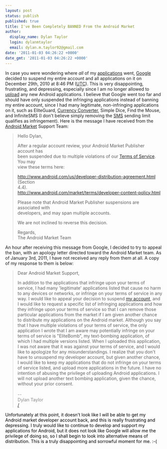 ```yaml
---
layout: post
status: publish
published: true
title: I've Been Completely BANNED From the Android Market
author:
  display_name: Dylan Taylor
  login: dylanmtaylor
  email: dylan.m.taylor92@gmail.com
date: '2011-01-03 04:26:22 +0000'
date_gmt: '2011-01-03 04:26:22 +0000'
---
```

<p>In case you were wondering where <em>all</em> of my <a class="zem_slink" title="Application software" rel="wikipedia" href="http://en.wikipedia.org/wiki/Application_software">applications</a> went, <a class="zem_slink" title="Google" rel="homepage" href="http://google.com">Google</a> decided to suspend my entire account and all applications on it on December 29th, 2010 at 8:46 PM (<a class="zem_slink" title="Coordinated Universal Time" rel="wikipedia" href="http://en.wikipedia.org/wiki/Coordinated_Universal_Time">UTC</a>). This is very disappointing, frustrating, and depressing, especially since I am no longer allowed to <a class="zem_slink" title="Uploading and downloading" rel="wikipedia" href="http://en.wikipedia.org/wiki/Uploading_and_downloading">upload</a> any new Android applications. I believe that Google went too far and should have only suspended the infringing applications instead of banning my entire account, since I had many legitimate, non-infringing applications on it, such as EliteGuard, <a class="zem_slink" title="Exchange rate" rel="wikipedia" href="http://en.wikipedia.org/wiki/Exchange_rate">Currency Converter</a>, Simple Dice, Find the Mouse, and InfiniteSMS (I don't believe simply removing the <a class="zem_slink" title="SMS" rel="wikipedia" href="http://en.wikipedia.org/wiki/SMS">SMS</a> sending limit qualifies as infringement). Here is the message I have received from the <a class="zem_slink" title="Android Market" rel="homepage" href="http://www.android.com/market/">Android Market</a> Support Team:</p>
<blockquote><p>Hello Dylan,</p>
<p>After a regular account review, your Android Market Publisher account has<br />
been suspended due to multiple violations of our <a class="zem_slink" title="Terms of service" rel="wikipedia" href="http://en.wikipedia.org/wiki/Terms_of_service">Terms of Service</a>. You may<br />
view these terms here:</p>
<p><a href="http://www.android.com/us/developer-distribution-agreement.html" target="_blank">http://www.android.com/us/developer-distribution-agreement.html</a> (Section<br />
4.4).<br />
<a href="http://www.android.com/market/terms/developer-content-policy.html" target="_blank">http://www.android.com/market/terms/developer-content-policy.html</a></p>
<p>Please note that Android Market Publisher suspensions are associated with<br />
developers, and may span multiple accounts.</p>
<p>We are not inclined to reverse this decision.</p>
<p>Regards,<br />
The Android Market Team</p></blockquote>
<p>An hour after receiving this message from Google, I decided to try to appeal the ban, with an apology letter directed toward the Android Market team. As of January 3rd, 2011, I have not received any reply from them at all. A copy of my response to them is below:</p>
<blockquote><p>Dear Android Market Support,</p>
<p>In addition to the applications that  infringe upon your terms of service, I had many 'legitimate'  applications listed that cause no harm to any devices or networks, or  infringe on your terms of service in any way. I would like to appeal  your decision to suspend <a class="zem_slink" title="User (computing)" rel="wikipedia" href="http://en.wikipedia.org/wiki/User_%28computing%29">my account</a>, and I would like to request a  specific list of infringing applications and how they infringe upon your  terms of service so that I can remove those particular applications  from the market if I am given another chance to distribute my  applications on the Android market. Although you say that I have  multiple violations of your terms of service, the only application I  wrote that I am aware may potentially infringe on your terms of service  is "EliteBomb", my text-bombing application, of which I had multiple  versions listed. When I uploaded this application, I was not aware that  it was against your terms of service, and I would like to apologize for  any misunderstandings. I realize that you don't have to unsuspend my  developer account, but given another chance, I would like to keep my  applications that do not infringe on your terms of service listed, and  upload more applications in the future. I have no intention of abusing  the privilege of uploading Android applications. I will not upload  another text bombing application, given the chance, without your prior  consent.<br />
<span style="color: #888888;"><br />
--<br />
Dylan Taylor<br />
<a href="/" target="_blank">/</a></span></p></blockquote>
<p><span style="color: #888888;"><span style="color: #000000;">Unfortunately at this point, it doesn't look like I will be able to get my Android market developer account back, and this is really frustrating and depressing. I truly would like to continue to develop and support my applications for Android, but it does not look like Google will allow me the privilege of doing so, so I shall begin to look into alternative means of distribution. This is a truly disappointing and sorrowful moment for me. :-(</span></span></p>
<div class="zemanta-pixie" style="margin-top: 10px; height: 15px;"><img class="zemanta-pixie-img" style="border: medium none; float: right;" src="/images/blog/2011/06/pixy9.gif" alt="" /></div>
